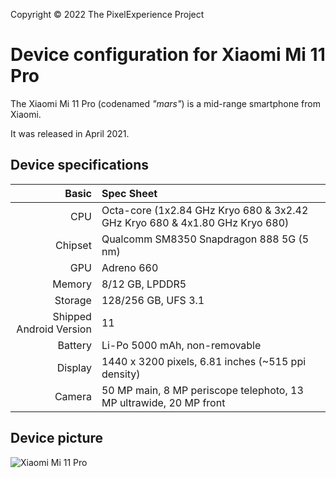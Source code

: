 Copyright &copy; 2022 The PixelExperience Project

Device configuration for Xiaomi Mi 11 Pro
=========================================

The Xiaomi Mi 11 Pro (codenamed _"mars"_) is a mid-range smartphone from Xiaomi.

It was released in April 2021.

## Device specifications

Basic   | Spec Sheet
-------:|:-------------------------
CPU     | Octa-core (1x2.84 GHz Kryo 680 & 3x2.42 GHz Kryo 680 & 4x1.80 GHz Kryo 680)
Chipset | Qualcomm SM8350 Snapdragon 888 5G (5 nm)
GPU     | Adreno 660
Memory  | 8/12 GB, LPDDR5
Storage | 128/256 GB, UFS 3.1
Shipped Android Version | 11
Battery | Li-Po 5000 mAh, non-removable
Display | 1440 x 3200 pixels, 6.81 inches (~515 ppi density)
Camera  | 50 MP main, 8 MP periscope telephoto, 13 MP ultrawide, 20 MP front

## Device picture

![Xiaomi Mi 11 Pro](https://cdn.cnbj0.fds.api.mi-img.com/b2c-shopapi-pms/pms_1617008379.90732074.jpg "Xiaomi Mi 11 Pro")
